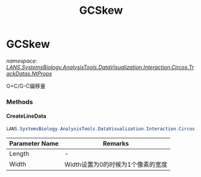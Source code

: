 ﻿---
title: GCSkew
---

# GCSkew
_namespace: [LANS.SystemsBiology.AnalysisTools.DataVisualization.Interaction.Circos.TrackDatas.NtProps](N-LANS.SystemsBiology.AnalysisTools.DataVisualization.Interaction.Circos.TrackDatas.NtProps.html)_

G+C/G-C偏移量



### Methods

#### CreateLineData
```csharp
LANS.SystemsBiology.AnalysisTools.DataVisualization.Interaction.Circos.TrackDatas.NtProps.GCSkew.CreateLineData(System.Int32,System.Int32)
```


|Parameter Name|Remarks|
|--------------|-------|
|Length|-|
|Width|Width设置为0的时候为1个像素的宽度|



